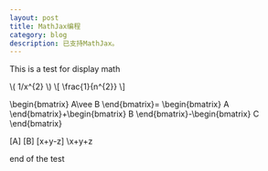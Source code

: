 ```yaml
---
layout: post
title: MathJax编程
category: blog
description: 已支持MathJax。
---
```


This is a test for display math
    
\\( 1/x^{2} \\)
\\[ \frac{1}{n^{2}} \\]

\begin{bmatrix}
A\vee B \end{bmatrix}= \begin{bmatrix} A \end{bmatrix}+\begin{bmatrix} B \end{bmatrix}-\begin{bmatrix} C \end{bmatrix}

\[A\]
\[B\]
\[x+y-z\]
\x+y+z
    
end of the test